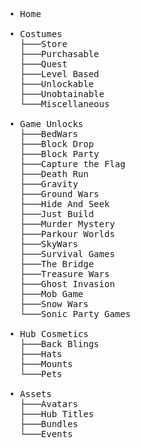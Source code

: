 <pre>• Home

• Costumes
  ├───Store
  ├───Purchasable
  ├───Quest
  ├───Level Based
  ├───Unlockable
  ├───Unobtainable
  └───Miscellaneous

• Game Unlocks
  ├───BedWars
  ├───Block Drop
  ├───Block Party
  ├───Capture the Flag
  ├───Death Run
  ├───Gravity
  ├───Ground Wars
  ├───Hide And Seek
  ├───Just Build
  ├───Murder Mystery
  ├───Parkour Worlds
  ├───SkyWars
  ├───Survival Games
  ├───The Bridge
  ├───Treasure Wars
  ├───Ghost Invasion
  ├───Mob Game
  ├───Snow Wars
  └───Sonic Party Games

• Hub Cosmetics
  ├───Back Blings
  ├───Hats
  ├───Mounts
  └───Pets

• Assets
  ├───Avatars
  ├───Hub Titles
  ├───Bundles
  └───Events</pre>
